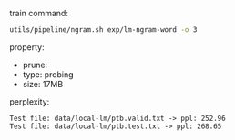 
train command:

```bash
utils/pipeline/ngram.sh exp/lm-ngram-word -o 3
```

property:

- prune: 
- type:  probing
- size:  17MB

perplexity:

```
Test file: data/local-lm/ptb.valid.txt -> ppl: 252.96
Test file: data/local-lm/ptb.test.txt -> ppl: 268.65
```
